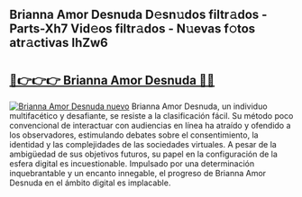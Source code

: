 ## Brianna Amor Desnuda D𝚎sn𝚞dos filtr𝚊dos - Parts-Xh7 Vid𝚎os filtr𝚊dos - N𝚞evas f𝚘tos atr𝚊ctivas IhZw6

# <h2><a href="http://mb4mof.tromn.icu/?c=Brianna+Amor+Desnuda">🔗👉👉👉 Brianna Amor Desnuda 🔗🔗</a></h2>

[![Brianna Amor Desnuda nuevo](https://i.imgur.com/pEAQMta.gif)](http://mb4mof.tromn.icu/?c=Brianna+Amor+Desnuda)
Brianna Amor Desnuda, un individuo multifacético y desafiante, se resiste a la clasificación fácil. Su método poco convencional de interactuar con audiencias en línea ha atraído y ofendido a los observadores, estimulando debates sobre el consentimiento, la identidad y las complejidades de las sociedades virtuales. A pesar de la ambigüedad de sus objetivos futuros, su papel en la configuración de la esfera digital es incuestionable. Impulsado por una determinación inquebrantable y un encanto innegable, el progreso de Brianna Amor Desnuda en el ámbito digital es implacable.
